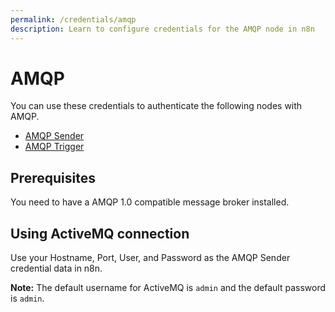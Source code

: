 ```yaml
---
permalink: /credentials/amqp
description: Learn to configure credentials for the AMQP node in n8n
---
```


# AMQP

You can use these credentials to authenticate the following nodes with AMQP.
- [AMQP Sender](../../nodes-library/nodes/AMQPSender/README.md)
- [AMQP Trigger](../../nodes-library/trigger-nodes/AMQPTrigger/README.md)

## Prerequisites

You need to have a AMQP 1.0 compatible message broker installed.

## Using ActiveMQ connection

Use your Hostname, Port, User, and Password as the AMQP Sender credential data in n8n.

**Note:** The default username for ActiveMQ is `admin` and the default password is `admin`.
